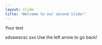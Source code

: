 ```yaml
---
layout: slide
title: "Welcome to our second slide!"
---
```

Your text

sdvawscsc
sxx 
Use the left arrow to go back!
